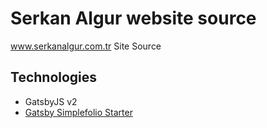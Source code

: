 # Serkan Algur website source

www.serkanalgur.com.tr Site Source

## Technologies

- GatsbyJS v2
- [Gatsby Simplefolio Starter](https://github.com/cobidev/gatsby-simplefolio)
